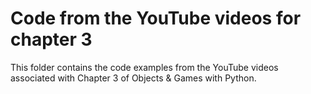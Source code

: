 # Code from the YouTube videos for chapter 3
This folder contains the code examples from the YouTube videos associated with Chapter 3 of Objects & Games with Python.
